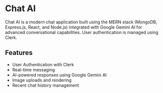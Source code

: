 # Chat AI

Chat AI is a modern chat application built using the MERN stack (MongoDB, Express.js, React, and Node.js) integrated with Google Gemini AI for advanced conversational capabilities. User authentication is managed using Clerk.

## Features

- User Authentication with Clerk
- Real-time messaging
- AI-powered responses using Google Gemini AI
- Image uploads and rendering
- Recent chat history management
